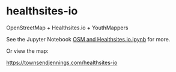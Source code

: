 # healthsites-io
OpenStreetMap + Healthsites.io + YouthMappers

See the Jupyter Notebook [OSM and Healthsites.io.ipynb](https://github.com/jenningsanderson/healthsites-io/blob/master/OSM%20and%20Healthsites.io.ipynb) for more.

Or view the map:

https://townsendjennings.com/healthsites-io